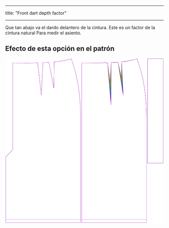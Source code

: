 - - -
title: "Front dart depth factor"
- - -

Que tan abajo va el dardo delantero de la cintura. Este es un factor de la cintura natural Para medir el asiento.

## Efecto de esta opción en el patrón

![Esta imagen muestra el efecto de esta opción superponiendo varias variantes que tienen un valor diferente para esta opción](penelope_frontdartdepthfactor_sample.svg "Efecto de esta opción en el patrón")
